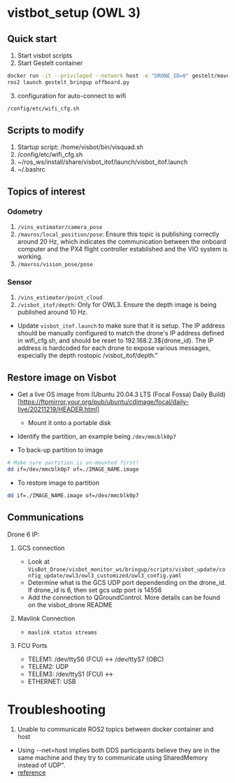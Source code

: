 # vistbot_setup (OWL 3)

## Quick start
1. Start visbot scripts
2. Start Gestelt container
```bash
docker run -it --privileged --network host -e "DRONE_ID=0" gestelt/mavoro:latest
ros2 launch gestelt_bringup offboard.py
```
3. configuration for auto-connect to wifi 
```bash
/config/etc/wifi_cfg.sh
```

## Scripts to modify
1. Startup script: /home/visbot/bin/visquad.sh
2. /config/etc/wifi_cfg.sh
3. ~/ros_ws/install/share/visbot_itof/launch/visbot_itof.launch
4. ~/.bashrc

## Topics of interest

### Odometry
1. `/vins_estimator/camera_pose`
2. `/mavros/local_position/pose`: Ensure this topic is publishing correctly around 20 Hz, which indicates the communication between the onboard computer and the PX4 flight controller established and the VIO system is working.
3. `/mavros/vision_pose/pose`

### Sensor
1. `/vins_estimator/point_cloud`
4. `/visbot_itof/depth`: Only for OWL3. Ensure the depth image is being published around 10 Hz.
  - Update `visbot_itof.launch` to make sure that it is setup. The IP address should be manually configured to match the drone's IP address defined in wifi_cfg.sh, and should be reset to 192.168.2.3${drone_id}. The IP address is hardcoded for each drone to expose various messages, especially the depth rostopic /visbot_itof/depth."

## Restore image on Visbot
- Get a live OS image from (Ubuntu 20.04.3 LTS (Focal Fossa) Daily Build)[https://ftpmirror.your.org/pub/ubuntu/cdimage/focal/daily-live/20211219/HEADER.html]
  - Mount it onto a portable disk

- Identify the partition, an example being `/dev/mmcblk0p7`

- To back-up partition to image
```bash
# Make sure partition is un-mounted first! 
dd if=/dev/mmcblk0p7 of=./IMAGE_NAME.image
```

- To restore image to partition
```bash
dd if=./IMAGE_NAME.image of=/dev/mmcblk0p7
```

## Communications

Drone 6 IP: 

1. GCS connection
    - Look at `VisBot_Drone/visbot_monitor_ws/bringup/scripts/visbot_update/config_update/owl3/owl3_customized/owl3_config.yaml` 
    - Determine what is the GCS UDP port dependending on the drone_id. If drone_id is 6, then set gcs udp port is 14556
    - Add the connection to QGroundControl. More details can be found on the visbot_drone README

2. Mavlink Connection
    - `mavlink status streams`

3. FCU Ports
    - TELEM1: /dev/ttyS6 (FCU) <-> /dev/ttyS7 (OBC)
    - TELEM2: UDP 
    - TELEM3: /dev/ttyS1 (FCU) <->
    - ETHERNET: USB

# Troubleshooting

1. Unable to communicate ROS2 topics between docker container and host  
  - Using --net=host implies both DDS participants believe they are in the same machine and they try to communicate using SharedMemory instead of UDP".
 - [reference](https://robotics.stackexchange.com/questions/98161/ros2-foxy-nodes-cant-communicate-through-docker-container-border)

